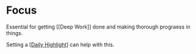  # Focus

Essential for getting [[Deep Work]] done and making thorough prograess in things.

Setting a [[Daily Highlight]] can help with this.

[//begin]: # "Autogenerated link references for markdown compatibility"
[Daily Highlight]: daily-highlight "Daily Highlight"
[//end]: # "Autogenerated link references"